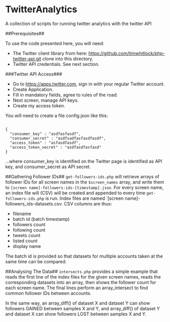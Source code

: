 TwitterAnalytics
================

A collection of scripts for running twitter analytics with the twitter API

##Prerequisites##

To use the code presented here, you will need:

* The Twitter client library from here: https://github.com/timwhitlock/php-twitter-api.git clone into this directory.
* Twitter API credentials. See next section.

###Twitter API Access###
* Go to https://apps.twitter.com, sign in with your regular Twitter account.
* Create Application.
* Fill in mandatory fields, agree to rules of the road. 
* Next screen, manage API keys. 
* Create my access token.

You will need to create a file config.json like this:
<pre><code>
{
  "consumer_key" : "asdfasfasdf",
  "consumer_secret" : "asdfsadfasfasdfasdf",
  "access_token" : "asfasdfasdf",
  "access_token_secret" : "asdfasdfasfasd"
}
</code></pre>
...where consumer_key is identified on the Twitter page is identified as API key, and consumer_secret as API secret.

##Gathering Follower IDs##
`get-followers-ids.php` will retrieve arrays of follower IDs for all screen names in the `$screen_names` array,
  and write them to `[screen name]-followers-ids-[timestamp].json`. For every screen name, an index file will (CSV) will be created and appended to every time `get-followers-ids.php` is run. Index files are named `[screen name]-followers_ids-datasets.csv. CSV columns are thus:

* filename
* batch id (batch timestamp)
* followers count
* following count
* tweets count
* listed count
* display name

The batch id is provided so that datasets for multiple accounts taken at the same time can be compared.

##Analysing The Data##
`intersects.php` provides a simple example that reads the first line of the index files for the given screen names, reads the corresponding datasets into an array, then shows the follower count for each screen name. The final lines perform an array_intersect to find common follower IDs between accounts.

In the same way, an array_diff() of dataset X and dataset Y can show followers GAINED between samples X and Y, and array_diff() of dataset Y and dataset X can show followers LOST between samples X and Y.
